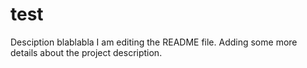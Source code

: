 # test
Desciption blablabla
I am editing the README file. Adding some more details about the project description.
